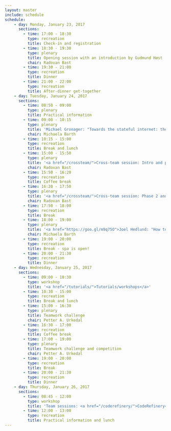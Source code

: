```yaml
---
layout: master
include: schedule
schedule:
    - day: Monday, January 23, 2017
      sections:
        - time: 17:00 - 18:30
          type: recreation
          title: Check-in and registration
        - time: 18:30 - 19:30
          type: plenary
          title: Opening session with an introduction by Gudmund Høst
          chair: Radovan Bast
        - time: 19:30 - 21:00
          type: recreation
          title: Dinner
        - time: 21:00 - 22:00
          type: recreation
          title: After-dinner get-together
    - day: Tuesday, January 24, 2017
      sections:
        - time: 08:50 - 09:00
          type: plenary
          title: Practical information
        - time: 09:00 - 10:15
          type: plenary
          title: 'Michael Gronager: "Towards the stateful internet: the Blockchain as a ubiquitous compute resource for research" (keynote)'
          chair: Michaela Barth
        - time: 10:15 - 15:00
          type: recreation
          title: Break and lunch
        - time: 15:00 - 15:50
          type: plenary
          title: '<a href="/crossteam/">Cross-team session: Intro and phase 1</a>'
          chair: Radovan Bast
        - time: 15:50 - 16:20
          type: recreation
          title: Coffee break
        - time: 16:20 - 17:50
          type: plenary
          title: '<a href="/crossteam/">Cross-team session: Phase 2 and 3</a>'
          chair: Radovan Bast
        - time: 17:50 - 18:00
          type: recreation
          title: Break
        - time: 18:00 - 19:00
          type: plenary
          title: '<a href="https://goo.gl/m9q75O">Joel Hedlund: "How to succeed in life"</a>'
          chair: Michaela Barth
        - time: 19:00 - 20:00
          type: recreation
          title: Break - spa is open!
        - time: 20:00 - 21:30
          type: recreation
          title: Dinner
    - day: Wednesday, January 25, 2017
      sections:
        - time: 09:00 - 10:30
          type: workshop
          title: '<a href="/tutorials/">Tutorials/workshops</a>'
        - time: 10:30 - 15:00
          type: recreation
          title: Break and lunch
        - time: 15:00 - 16:30
          type: plenary
          title: Teamwork challenge
          chair: Petter A. Urkedal
        - time: 16:30 - 17:00
          type: recreation
          title: Coffee break
        - time: 17:00 - 19:00
          type: plenary
          title: Teamwork challenge and competition
          chair: Petter A. Urkedal
        - time: 19:00 - 20:00
          type: recreation
          title: Break
        - time: 20:00 - 21:30
          type: recreation
          title: Dinner
    - day: Thursday, January 26, 2017
      sections:
        - time: 08:45 - 12:00
          type: workshop
          title: 'Team sessions: <a href="/coderefinery/">CodeRefinery</a>, <a href="/glenna/">Glenna</a>, <a href="/nt1/">NT1</a>, <a href="/tryggve/">Tryggve</a>'
        - time: 12:00 - 13:00
          type: recreation
          title: Practical information and lunch
---
```


